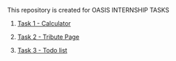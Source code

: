 This repository is created for OASIS INTERNSHIP TASKS

1) [Task 1 - Calculator](https://gauravv001.github.io/OIBGRIP/LEVEL2-Task1-Calculator/)

2) [Task 2 - Tribute Page](https://gauravv001.github.io/OIBGRIP/LEVEL2-Task2-Tribute%20page/)

3) [Task 3 - Todo list](https://gauravv001.github.io/OIBGRIP/LEVEL2-Task3-Todo%20list/)
